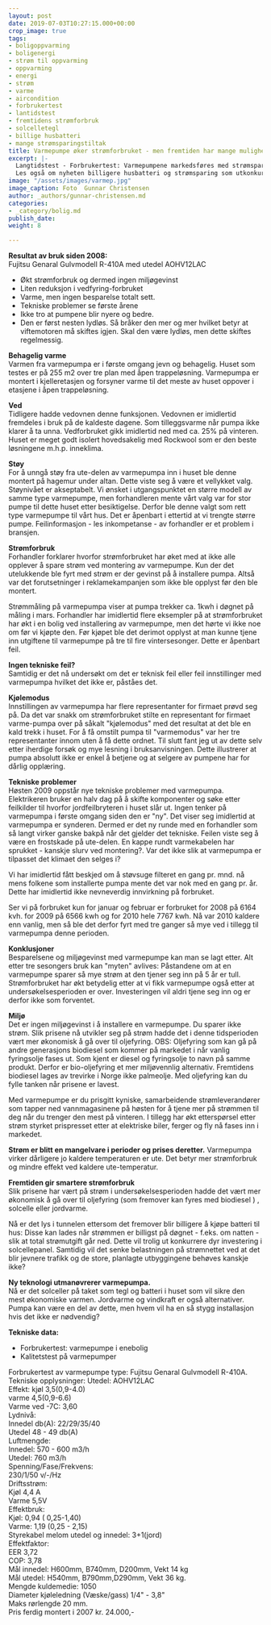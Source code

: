 ```yaml
---
layout: post
date: 2019-07-03T10:27:15.000+00:00
crop_image: true
tags:
- boligoppvarming
- boligenergi
- strøm til oppvarming
- oppvarming
- energi
- strøm
- varme
- aircondition
- forbrukertest
- lantidstest
- fremtidens strømforbruk
- solcelletegl
- billige husbatteri
- mange strømsparingstiltak
title: Varmepumpe øker strømforbruket - men fremtiden har mange muligheter
excerpt: |-
  Langtidstest - Forbrukertest: Varmepumpene markedsføres med strømsparing. Overraskelsen var derfor stor da det viste seg at varmepumpa øker det totale strømforbruket betydelig i vintersesongene.
  Les også om nyheten billigere husbatteri og strømsparing som utkonkurrerer solcelle-investeringen.
image: "/assets/images/varmep.jpg"
image_caption: Foto  Gunnar Christensen
author: _authors/gunnar-christensen.md
categories:
- _category/bolig.md
publish_date: 
weight: 8

---
```

**Resultat av bruk siden 2008:**  
Fujitsu Genaral Gulvmodell R-410A med utedel AOHV12LAC

* Økt strømforbruk og dermed ingen miljøgevinst
* Liten reduksjon i vedfyring-forbruket
* Varme, men ingen besparelse totalt sett.
* Tekniske problemer se første årene
* Ikke tro at pumpene blir nyere og bedre.
* Den er først nesten lydløs. Så bråker den mer og mer hvilket betyr at viftemotoren må skiftes igjen. Skal den være lydløs, men dette skiftes regelmessig.

**Behagelig varme**  
Varmen fra varmepumpa er i første omgang jevn og behagelig. Huset som testes er på 255 m2 over tre plan med åpen trappeløsning. Varmepumpa er montert i kjelleretasjen og forsyner varme til det meste av huset oppover i etasjene i åpen trappeløsning.

**Ved**  
Tidligere hadde vedovnen denne funksjonen. Vedovnen er imidlertid fremdeles i bruk på de kaldeste dagene. Som tilleggsvarme når pumpa ikke klarer å ta unna. Vedforbruket gikk imidlertid ned med ca. 25% på vinteren. Huset er meget godt isolert hovedsakelig med Rockwool som er den beste løsningene m.h.p. inneklima.

**Støy**  
For å unngå støy fra ute-delen av varmepumpa inn i huset ble denne montert på hagemur under altan. Dette viste seg å være et vellykket valg. Støynivået er akseptabelt. Vi ønsket i utgangspunktet en større modell av samme type varmepumpe, men forhandleren mente vårt valg var for stor pumpe til dette huset etter besiktigelse. Derfor ble denne valgt som rett type varmepumpe til vårt hus. Det er åpenbart i ettertid at vi trengte større pumpe. Feilinformasjon - les inkompetanse -  av forhandler er et problem i bransjen.

**Strømforbruk**  
Forhandler forklarer hvorfor strømforbruket har øket med at ikke alle opplever å spare strøm ved montering av varmepumpe. Kun der det utelukkende ble fyrt med strøm er der gevinst på å installere pumpa. Altså var det forutsetninger i reklamekampanjen som ikke ble opplyst før den ble montert.

Strømmåling på varmepumpa viser at pumpa trekker ca. 1kwh i døgnet på måling i mars. Forhandler har imidlertid flere eksempler på at strømforbruket har økt i en bolig ved installering av varmepumpe, men det hørte vi ikke noe om før vi kjøpte den. Før kjøpet ble det derimot opplyst at man kunne tjene inn utgiftene til varmepumpe på tre til fire vintersesonger. Dette er åpenbart feil.

**Ingen tekniske feil?**  
Samtidig er det nå undersøkt om det er teknisk feil eller feil innstillinger med varmepumpa hvilket det ikke er, påståes det.

**Kjølemodus**  
Innstillingen av varmepumpa har flere representanter for firmaet prøvd seg på. Da det var snakk om strømforbruket stilte en representant for firmaet varme-pumpa over på såkalt "kjølemodus" med det resultat at det ble en kald trekk i huset. For å få omstilt pumpa til "varmemodus" var her tre representanter innom uten å få dette ordnet. Til slutt fant jeg ut av dette selv etter iherdige forsøk og mye lesning i bruksanvisningen. Dette illustrerer at pumpa absolutt ikke er enkel å betjene og at selgere av pumpene har for dårlig opplæring.

**Tekniske problemer**  
Høsten 2009 oppstår nye tekniske problemer med varmepumpa. Elektrikeren bruker en halv dag på å skifte komponenter og søke etter feilkilder til hvorfor jordfeilbryteren i huset slår ut. Ingen tenker på varmepumpa i første omgang siden den er "ny". Det viser seg imidlertid at varmepumpa er synderen. Dermed er det ny runde med en forhandler som så langt virker ganske bakpå når det gjelder det tekniske. Feilen viste seg å være en frostskade på ute-delen. En kappe rundt varmekabelen har sprukket - kanskje slurv ved montering?. Var det ikke slik at varmepumpa er tilpasset det klimaet den selges i?

Vi har imidlertid fått beskjed om å støvsuge filteret en gang pr. mnd. nå mens folkene som installerte pumpa mente det var nok med en gang pr. år. Dette har imidlertid ikke nevneverdig innvirkning på forbruket.

Ser vi på forbruket kun for januar og februar er forbruket for 2008 på 6164 kvh. for 2009 på 6566 kwh og for 2010 hele 7767 kwh. Nå var 2010 kaldere enn vanlig, men så ble det derfor fyrt med tre ganger så mye ved i tillegg til varmepumpa denne perioden.

**Konklusjoner**  
Besparelsene og miljøgevinst med varmepumpe kan man se lagt etter. Alt etter tre sesongers bruk kan "myten" avlives: Påstandene om at en varmepumpe sparer så mye strøm at den tjener seg inn på 5 år er tull. Strømforbruket har økt betydelig etter at vi fikk varmepumpe også etter at undersøkelsesperioden er over. Investeringen vil aldri tjene seg inn og er derfor ikke som forventet.

**Miljø**  
Det er ingen miljøgevinst i å installere en varmepumpe. Du sparer ikke strøm. Slik prisene nå utvikler seg på strøm hadde det i denne tidsperioden vært mer økonomisk å gå over til oljefyring. OBS:  Oljefyring som kan gå på andre generasjons biodiesel som kommer på markedet i når vanlig fyringsolje fases ut. Som kjent er diesel og fyringsolje to navn på samme produkt. Derfor er bio-oljefyring et mer miljøvennlig alternativ. Fremtidens biodiesel lages av trevirke i Norge ikke palmeolje. Med oljefyring kan du fylle tanken når prisene er lavest.

Med varmepumpe er du prisgitt kyniske, samarbeidende strømleverandører som tapper ned vannmagasinene på høsten for å tjene mer på strømmen til deg når du trenger den mest på vinteren. I tillegg har økt etterspørsel etter strøm styrket prispresset etter at elektriske biler, ferger og fly nå fases inn i markedet.

**Strøm er blitt en mangelvare i perioder og prises deretter.** Varmepumpa virker dårligere jo kaldere temperaturen er ute. Det betyr mer strømforbruk og mindre effekt ved kaldere ute-temperatur.

**Fremtiden gir smartere strømforbruk**  
Slik prisene har vært på strøm i undersøkelsesperioden hadde det vært mer økonomisk å gå over til oljefyring (som fremover kan fyres med biodiesel ) , solcelle eller jordvarme. 

Nå er det lys i tunnelen ettersom det fremover blir billigere å kjøpe batteri til hus: Disse kan lades når strømmen er billigst på døgnet - f.eks. om natten - slik at total strømutgift går ned. Dette vil trolig ut konkurrere dyr investering i solcellepanel. Samtidig vil det senke belastningen på strømnettet ved at det blir jevnere trafikk og de store, planlagte utbyggingene behøves kanskje ikke?

**Ny teknologi utmanøvrerer varmepumpa.**  
Nå er det solceller på taket som tegl og batteri i huset som vil sikre den mest økonomiske varmen. Jordvarme og vindkraft er også alternativer. Pumpa kan være en del av dette, men hvem vil ha en så stygg installasjon hvis det ikke er nødvendig?

**Tekniske data:**

* Forbrukertest: varmepumpe i enebolig
* Kalitetstest på varmepumper

Forbrukertest av varmepumpe type: Fujitsu Genaral Gulvmodell R-410A. Tekniske opplysninger: Utedel: AOHV12LAC  
Effekt: kjøl 3,5(0,9-4.0)  
varme 4,5(0,9-6.6)  
Varme ved -7C: 3,60  
Lydnivå:  
Innedel db(A): 22/29/35/40  
Utedel 48 - 49 db(A)  
Luftmengde:  
Innedel: 570 - 600 m3/h  
Utedel: 760 m3/h  
Spenning/Fase/Frekvens:  
230/1/50 v/-/Hz  
Driftsstrøm:  
Kjøl 4,4 A  
Varme 5,5V  
Effektbruk:  
Kjøl: 0,94 ( 0,25-1,40)  
Varme: 1,19 (0,25 - 2,15)  
Styrekabel melom utedel og innedel: 3+1(jord)  
Effektfaktor:  
EER 3,72  
COP: 3,78  
Mål innedel: H600mm, B740mm, D200mm, Vekt 14 kg  
Mål utedel: H540mm, B790mm,D290mm, Vekt 36 kg.  
Mengde kuldemedie: 1050  
Diameter kjøleledning (Væske/gass) 1/4" - 3,8"  
Maks rørlengde 20 mm.  
Pris ferdig montert i 2007 kr. 24.000,-
